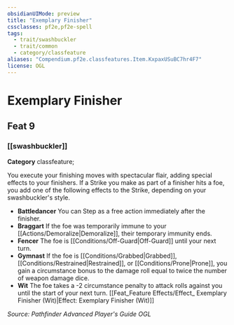```yaml
---
obsidianUIMode: preview
title: "Exemplary Finisher"
cssclasses: pf2e,pf2e-spell
tags:
  - trait/swashbuckler
  - trait/common
  - category/classfeature
aliases: "Compendium.pf2e.classfeatures.Item.KxpaxUSuBC7hr4F7"
license: OGL
---
```

# Exemplary Finisher
## Feat 9
### [[swashbuckler]]

**Category** classfeature; 




You execute your finishing moves with spectacular flair, adding special effects to your finishers. If a Strike you make as part of a finisher hits a foe, you add one of the following effects to the Strike, depending on your swashbuckler's style.

*   **Battledancer** You can Step as a free action immediately after the finisher.
*   **Braggart** If the foe was temporarily immune to your [[Actions/Demoralize|Demoralize]], their temporary immunity ends.
*   **Fencer** The foe is [[Conditions/Off-Guard|Off-Guard]] until your next turn.
*   **Gymnast** If the foe is [[Conditions/Grabbed|Grabbed]], [[Conditions/Restrained|Restrained]], or [[Conditions/Prone|Prone]], you gain a circumstance bonus to the damage roll equal to twice the number of weapon damage dice.
*   **Wit** The foe takes a -2 circumstance penalty to attack rolls against you until the start of your next turn. [[Feat_Feature Effects/Effect_ Exemplary Finisher (Wit)|Effect: Exemplary Finisher (Wit)]]

*Source: Pathfinder Advanced Player's Guide*
*OGL*